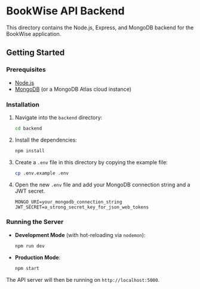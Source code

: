 # BookWise API Backend

This directory contains the Node.js, Express, and MongoDB backend for the BookWise application.

## Getting Started

### Prerequisites

- [Node.js](https://nodejs.org/)
- [MongoDB](https://www.mongodb.com/try/download/community) (or a MongoDB Atlas cloud instance)

### Installation

1.  Navigate into the `backend` directory:
    ```bash
    cd backend
    ```
2.  Install the dependencies:
    ```bash
    npm install
    ```
3.  Create a `.env` file in this directory by copying the example file:
    ```bash
    cp .env.example .env
    ```
4.  Open the new `.env` file and add your MongoDB connection string and a JWT secret.
    ```
    MONGO_URI=your_mongodb_connection_string
    JWT_SECRET=a_strong_secret_key_for_json_web_tokens
    ```

### Running the Server

-   **Development Mode** (with hot-reloading via `nodemon`):
    ```bash
    npm run dev
    ```
-   **Production Mode**:
    ```bash
    npm start
    ```

The API server will then be running on `http://localhost:5000`.